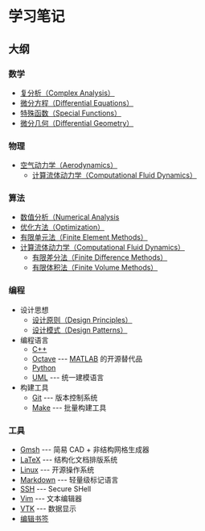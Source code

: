 # 学习笔记

## 大纲

### 数学
- [复分析（Complex Analysis）](./mathematics/complex_analysis/README.lyx)
- [微分方程（Differential Equations）](./mathematics/ode_and_pde/README.lyx)
- [特殊函数（Special Functions）](./mathematics/special_functions/README.lyx)
- [微分几何（Differential Geometry）](./mathematics/differential_geometry/README.lyx)

### 物理
- [空气动力学（Aerodynamics）](./physics/aerodynamics/README.lyx)
  - [计算流体动力学（Computational Fluid Dynamics）](./algorithms/cfd/README.lyx)

### 算法
- [数值分析（Numerical Analysis](./algorithms/numerical_analysis/README.lyx)
- [优化方法（Optimization）](./algorithms/optimization/README.lyx) 
- [有限单元法（Finite Element Methods）](./algorithms/finite_element/README.lyx)
- [计算流体动力学（Computational Fluid Dynamics）](./algorithms/cfd/README.lyx)
  - [有限差分法（Finite Difference Methods）](./algorithms/cfd/finite_difference.lyx)
  - [有限体积法（Finite Volume Methods）](./algorithms/cfd/finite_volume.lyx)

### 编程
- 设计思想
  - [设计原则（Design Principles）](./Programming/principles/README.md)
  - [设计模式（Design Patterns）](./Programming/patterns/README.md)
- 编程语言
  - [C++](./Programming/C++/README.md)
  - [Octave](./Programming/Octave.md) --- [MATLAB](https://www.mathworks.com/products/matlab.html) 的开源替代品
  - [Python](./Programming/Python.md)
  - [UML](./Programming/UML.md) --- 统一建模语言
- 构建工具
  - [Git](./Programming/Git.md) --- 版本控制系统
  - [Make](./Programming/make/README.md) --- 批量构建工具

### 工具
- [Gmsh](./Tools/Gmsh/README.md) --- 简易 CAD + 非结构网格生成器
- [LaTeX](./Tools/LaTeX/README.md) --- 结构化文档排版系统
- [Linux](./Tools/Linux/README.md) --- 开源操作系统
- [Markdown](./Tools/Markdown.md) --- 轻量级标记语言
- [SSH](./Tools/SSH.md) --- Secure SHell
- [Vim](./Tools/Vim.md) --- 文本编辑器
- [VTK](./Tools/VTK/README.md) --- 数据显示
- [编辑书签](./Tools/BookMarkers.md)

